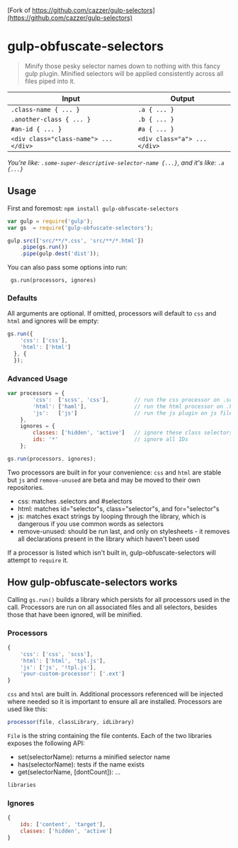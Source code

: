 
[Fork of https://github.com/cazzer/gulp-selectors](https://github.com/cazzer/gulp-selectors)

# gulp-obfuscate-selectors

> Minify those pesky selector names down to nothing with this fancy gulp plugin. Minified selectors will be applied consistently across all files piped into it.

Input                                   |   Output
----------------------------------------|----------
`.class-name { ... }`                   |`.a { ... }`
`.another-class { ... }`                |`.b { ... }`
`#an-id { ... }`                        |`#a { ... }`
`<div class="class-name"> ... </div>`   |`<div class="a"> ... </div>`

*You're like: `.some-super-descriptive-selector-name {...}`, and it's like: `.a {...}`*

## Usage

First and foremost:
`npm install gulp-obfuscate-selectors`

```js
var gulp = require('gulp');
var gs  = require('gulp-obfuscate-selectors');

gulp.src(['src/**/*.css', 'src/**/*.html'])
    .pipe(gs.run())
    .pipe(gulp.dest('dist'));
```

You can also pass some options into run:

` gs.run(processors, ignores)`
### Defaults

All arguments are optional. If omitted, processors will default to `css` and `html` and ignores
will be empty:

```js
gs.run({
    'css': ['css'],
    'html': ['html']
  }, {
  });
```

### Advanced Usage

```js
var processors = {
        'css':  ['scss', 'css'],        // run the css processor on .scss and .css files
        'html': ['haml'],               // run the html processor on .haml files
        'js':   ['js']                  // run the js plugin on js files
    },
    ignores = {
        classes: ['hidden', 'active']   // ignore these class selectors,
        ids: '*'                        // ignore all IDs
    };

gs.run(processors, ignores);
```

Two processors are built in for your convenience: `css` and `html` are stable but `js` and `remove-unused` are beta and may be moved to their own repositories.

- css: matches .selectors and #selectors
- html: matches id="selector"s, class="selector"s, and for="selector"s
- js: matches exact strings by looping through the library, which is dangerous if you use common words as selectors
- remove-unused: should be run last, and only on stylesheets - it removes all declarations present in the library which haven't been used

If a processor is listed which isn't built in, gulp-obfuscate-selectors will attempt to `require` it.

## How gulp-obfuscate-selectors works

Calling `gs.run()` builds a library which persists for all processors used in the call. Processors are run on all associated files and all selectors, besides those that have been ignored, will be minified.

### Processors

```js
{
    'css': ['css', 'scss'],
    'html': ['html', 'tpl.js'],
    'js': ['js', '!tpl.js'],
    'your-custom-processor': ['.ext']
}
```

`css` and `html` are built in. Additional processors referenced will be injected where needed so it is important to ensure all are installed. Processors are used like this:

```js
processor(file, classLibrary, idLibrary)
```

`File` is the string containing the file contents. Each of the two libraries exposes the following API:

- set(selectorName): returns a minified selector name
- has(selectorName): tests if the name exists
- get(selectorName, [dontCount]): ...

```js
libraries
```

### Ignores

```js
{
    ids: ['content', 'target'],
    classes: ['hidden', 'active']
}
```


